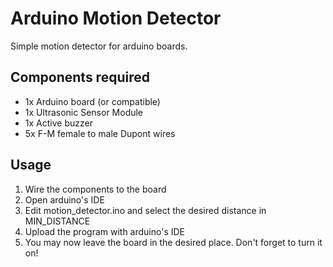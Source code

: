 # Arduino Motion Detector

Simple motion detector for arduino boards.

## Components required
- 1x Arduino board (or compatible)
- 1x Ultrasonic Sensor Module
- 1x Active buzzer
- 5x F-M female to male Dupont wires

## Usage

1. Wire the components to the board
2. Open arduino's IDE
3. Edit motion_detector.ino and select the desired distance in MIN_DISTANCE
4. Upload the program with arduino's IDE
5. You may now leave the board in the desired place. Don't forget to turn it on!